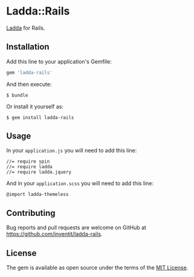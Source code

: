 # Ladda::Rails

[Ladda](https://lab.hakim.se/ladda/) for Rails.

## Installation

Add this line to your application's Gemfile:

```ruby
gem 'ladda-rails'
```

And then execute:

    $ bundle

Or install it yourself as:

    $ gem install ladda-rails

## Usage

In your `application.js` you will need to add this line:

    //= require spin
    //= require ladda
    //= require ladda.jquery
   
And in your `application.scss` you will need to add this line:

    @import ladda-themeless

## Contributing

Bug reports and pull requests are welcome on GitHub at https://github.com/inventit/ladda-rails.

## License

The gem is available as open source under the terms of the [MIT License](https://opensource.org/licenses/MIT).
